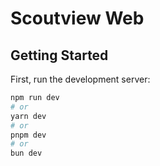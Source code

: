 # Scoutview Web

## Getting Started

First, run the development server:

```bash
npm run dev
# or
yarn dev
# or
pnpm dev
# or
bun dev
```